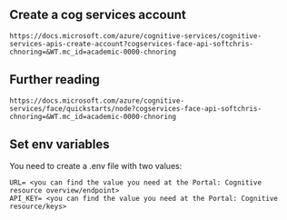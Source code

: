 ## Create a cog services account

```
https://docs.microsoft.com/azure/cognitive-services/cognitive-services-apis-create-account?cogservices-face-api-softchris-chnoring=&WT.mc_id=academic-0000-chnoring
```

## Further reading

```
https://docs.microsoft.com/azure/cognitive-services/face/quickstarts/node?cogservices-face-api-softchris-chnoring=&WT.mc_id=academic-0000-chnoring
```

## Set env variables

You need to create a .env file with two values:

```
URL= <you can find the value you need at the Portal: Cognitive resource overview/endpoint>
API_KEY= <you can find the value you need at the Portal: Cognitive resource/keys>
```
